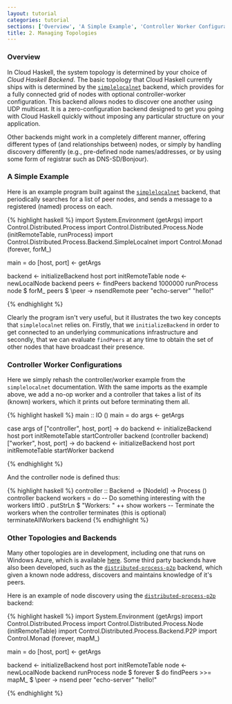 ```yaml
---
layout: tutorial
categories: tutorial
sections: ['Overview', 'A Simple Example', 'Controller Worker Configurations', 'Other Topologies and Backends']
title: 2. Managing Topologies
---
```


### Overview

In Cloud Haskell, the system topology is determined by your choice of _Cloud Haskell Backend_.
The basic topology that Cloud Haskell currently ships with is determined by the
[`simplelocalnet`][1] backend, which provides for a fully connected grid of nodes with optional
controller-worker configuration. This backend allows nodes to discover one another using UDP multicast.
It is a zero-configuration backend designed to get you going with Cloud Haskell quickly without
imposing any particular structure on your application.

Other backends might work in a completely different manner, offering different types of (and
relationships between) nodes, or simply by handling discovery differently (e.g., pre-defined
node names/addresses, or by using some form of registrar such as DNS-SD/Bonjour).

### A Simple Example

Here is an example program built against the [`simplelocalnet`][1] backend, that periodically
searches for a list of peer nodes, and sends a message to a registered (named) process on each.

{% highlight haskell %}
import System.Environment (getArgs)
import Control.Distributed.Process
import Control.Distributed.Process.Node (initRemoteTable, runProcess)
import Control.Distributed.Process.Backend.SimpleLocalnet
import Control.Monad (forever, forM_)

main = do
  [host, port] <- getArgs
  
  backend <- initializeBackend host port initRemoteTable
  node    <- newLocalNode backend
  peers   <- findPeers backend 1000000
  runProcess node $ forM_ peers $ \peer -> nsendRemote peer "echo-server" "hello!"

{% endhighlight %}

Clearly the program isn't very useful, but it illustrates the two key concepts that
`simplelocalnet` relies on. Firstly, that we `initializeBackend` in order to get
connected to an underlying communications infrastructure and secondly, that we can
evaluate `findPeers` at any time to obtain the set of other nodes that have broadcast
their presence.

### Controller Worker Configurations

Here we simply rehash the controller/worker example from the `simplelocalnet` documentation.
With the same imports as the example above, we add a no-op worker and a controller that
takes a list of its (known) workers, which it prints out before terminating them all.

{% highlight haskell %}
main :: IO ()
main = do
  args <- getArgs

  case args of
    ["controller", host, port] -> do
      backend <- initializeBackend host port initRemoteTable
      startController backend (controller backend)
    ["worker", host, port] -> do
      backend <- initializeBackend host port initRemoteTable
      startWorker backend

{% endhighlight %}

And the controller node is defined thus:

{% highlight haskell %}
controller :: Backend -> [NodeId] -> Process ()
controller backend workers = do
  -- Do something interesting with the workers
  liftIO . putStrLn $ "Workers: " ++ show workers
  -- Terminate the workers when the controller terminates (this is optional)
  terminateAllWorkers backend
{% endhighlight %}

### Other Topologies and Backends

Many other topologies are in development, including one that runs on Windows Azure,
which is available [here][2]. Some third party backends have also been developed,
such as the [`distributed-process-p2p`][3] backend, which given a known node address,
discovers and maintains knowledge of it's peers.

Here is an example of node discovery using the [`distributed-process-p2p`][3]
backend:

{% highlight haskell %}
import System.Environment (getArgs)
import Control.Distributed.Process
import Control.Distributed.Process.Node (initRemoteTable)
import Control.Distributed.Process.Backend.P2P
import Control.Monad (forever, mapM_)

main = do
  [host, port] <- getArgs
  
  backend <- initializeBackend host port initRemoteTable
  node    <- newLocalNode backend
  runProcess node $ forever $ do
    findPeers >>= mapM_ $ \peer -> nsend peer "echo-server" "hello!"

{% endhighlight %}

[1]: http://hackage.haskell.org/package/distributed-process-simplelocalnet
[2]: http://hackage.haskell.org/package/distributed-process-azure
[3]: https://bitbucket.org/dpwiz/distributed-process-p2p

